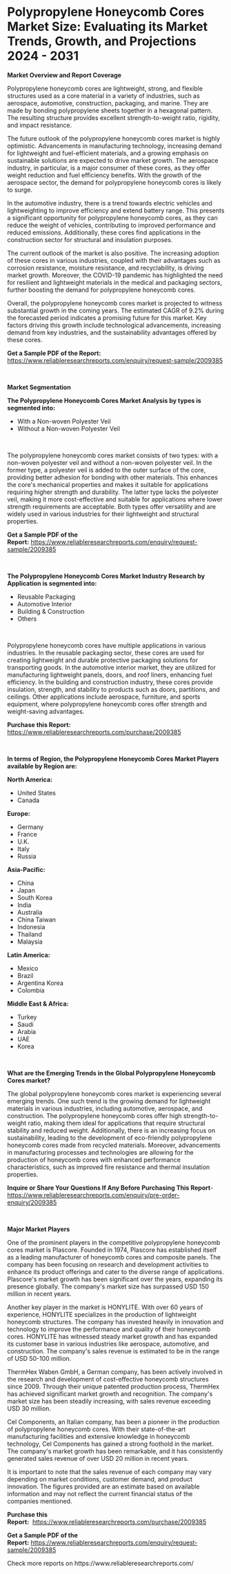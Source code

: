 <p><h1>Polypropylene Honeycomb Cores Market Size: Evaluating its Market Trends, Growth, and Projections 2024 - 2031</h1></p><p><strong>Market Overview and Report Coverage</strong></p>
<p><p>Polypropylene honeycomb cores are lightweight, strong, and flexible structures used as a core material in a variety of industries, such as aerospace, automotive, construction, packaging, and marine. They are made by bonding polypropylene sheets together in a hexagonal pattern. The resulting structure provides excellent strength-to-weight ratio, rigidity, and impact resistance.</p><p>The future outlook of the polypropylene honeycomb cores market is highly optimistic. Advancements in manufacturing technology, increasing demand for lightweight and fuel-efficient materials, and a growing emphasis on sustainable solutions are expected to drive market growth. The aerospace industry, in particular, is a major consumer of these cores, as they offer weight reduction and fuel efficiency benefits. With the growth of the aerospace sector, the demand for polypropylene honeycomb cores is likely to surge.</p><p>In the automotive industry, there is a trend towards electric vehicles and lightweighting to improve efficiency and extend battery range. This presents a significant opportunity for polypropylene honeycomb cores, as they can reduce the weight of vehicles, contributing to improved performance and reduced emissions. Additionally, these cores find applications in the construction sector for structural and insulation purposes.</p><p>The current outlook of the market is also positive. The increasing adoption of these cores in various industries, coupled with their advantages such as corrosion resistance, moisture resistance, and recyclability, is driving market growth. Moreover, the COVID-19 pandemic has highlighted the need for resilient and lightweight materials in the medical and packaging sectors, further boosting the demand for polypropylene honeycomb cores.</p><p>Overall, the polypropylene honeycomb cores market is projected to witness substantial growth in the coming years. The estimated CAGR of 9.2% during the forecasted period indicates a promising future for this market. Key factors driving this growth include technological advancements, increasing demand from key industries, and the sustainability advantages offered by these cores.</p></p>
<p><strong>Get a Sample PDF of the Report:</strong> <a href="https://www.reliableresearchreports.com/enquiry/request-sample/2009385">https://www.reliableresearchreports.com/enquiry/request-sample/2009385</a></p>
<p>&nbsp;</p>
<p><strong>Market Segmentation</strong></p>
<p><strong>The Polypropylene Honeycomb Cores Market Analysis by types is segmented into:</strong></p>
<p><ul><li>With a Non-woven Polyester Veil</li><li>Without a Non-woven Polyester Veil</li></ul></p>
<p>&nbsp;</p>
<p><p>The polypropylene honeycomb cores market consists of two types: with a non-woven polyester veil and without a non-woven polyester veil. In the former type, a polyester veil is added to the outer surface of the core, providing better adhesion for bonding with other materials. This enhances the core's mechanical properties and makes it suitable for applications requiring higher strength and durability. The latter type lacks the polyester veil, making it more cost-effective and suitable for applications where lower strength requirements are acceptable. Both types offer versatility and are widely used in various industries for their lightweight and structural properties.</p></p>
<p><strong>Get a Sample PDF of the Report:</strong>&nbsp;<a href="https://www.reliableresearchreports.com/enquiry/request-sample/2009385">https://www.reliableresearchreports.com/enquiry/request-sample/2009385</a></p>
<p>&nbsp;</p>
<p><strong>The Polypropylene Honeycomb Cores Market Industry Research by Application is segmented into:</strong></p>
<p><ul><li>Reusable Packaging</li><li>Automotive Interior</li><li>Building & Construction</li><li>Others</li></ul></p>
<p>&nbsp;</p>
<p><p>Polypropylene honeycomb cores have multiple applications in various industries. In the reusable packaging sector, these cores are used for creating lightweight and durable protective packaging solutions for transporting goods. In the automotive interior market, they are utilized for manufacturing lightweight panels, doors, and roof liners, enhancing fuel efficiency. In the building and construction industry, these cores provide insulation, strength, and stability to products such as doors, partitions, and ceilings. Other applications include aerospace, furniture, and sports equipment, where polypropylene honeycomb cores offer strength and weight-saving advantages.</p></p>
<p><strong>Purchase this Report:</strong>&nbsp; <a href="https://www.reliableresearchreports.com/purchase/2009385">https://www.reliableresearchreports.com/purchase/2009385</a></p>
<p>&nbsp;</p>
<p><strong>In terms of Region, the Polypropylene Honeycomb Cores Market Players available by Region are:</strong></p>
<p>
    <p> <strong> North America: </strong>
        <ul>
            <li>United States</li>
            <li>Canada</li>
        </ul>
        </p> 
    <p> <strong> Europe: </strong>
        <ul>
            <li>Germany</li>
            <li>France</li>
            <li>U.K.</li>
            <li>Italy</li>
            <li>Russia</li>
        </ul>
        </p> 
    <p> <strong> Asia-Pacific: </strong>
        <ul>
            <li>China</li>
            <li>Japan</li>
            <li>South Korea</li>
            <li>India</li>
            <li>Australia</li>
            <li>China Taiwan</li>
            <li>Indonesia</li>
            <li>Thailand</li>
            <li>Malaysia</li>
        </ul>
        </p> 
    <p> <strong> Latin America: </strong>
        <ul>
            <li>Mexico</li>
            <li>Brazil</li>
            <li>Argentina Korea</li>
            <li>Colombia</li>
        </ul>
        </p> 
    <p> <strong> Middle East & Africa: </strong>
        <ul>
            <li>Turkey</li>
            <li>Saudi</li>
            <li>Arabia</li>
            <li>UAE</li>
            <li>Korea</li>
        </ul>
    </p>
    </p>
<p>&nbsp;</p>
<p><strong>What are the Emerging Trends in the Global Polypropylene Honeycomb Cores market?</strong></p>
<p><p>The global polypropylene honeycomb cores market is experiencing several emerging trends. One such trend is the growing demand for lightweight materials in various industries, including automotive, aerospace, and construction. The polypropylene honeycomb cores offer high strength-to-weight ratio, making them ideal for applications that require structural stability and reduced weight. Additionally, there is an increasing focus on sustainability, leading to the development of eco-friendly polypropylene honeycomb cores made from recycled materials. Moreover, advancements in manufacturing processes and technologies are allowing for the production of honeycomb cores with enhanced performance characteristics, such as improved fire resistance and thermal insulation properties.</p></p>
<p><strong>Inquire or Share Your Questions If Any Before Purchasing This Report</strong>- <a href="https://www.reliableresearchreports.com/enquiry/pre-order-enquiry/2009385">https://www.reliableresearchreports.com/enquiry/pre-order-enquiry/2009385</a></p>
<p>&nbsp;</p>
<p><strong>Major Market Players</strong></p>
<p><p>One of the prominent players in the competitive polypropylene honeycomb cores market is Plascore. Founded in 1974, Plascore has established itself as a leading manufacturer of honeycomb cores and composite panels. The company has been focusing on research and development activities to enhance its product offerings and cater to the diverse range of applications. Plascore's market growth has been significant over the years, expanding its presence globally. The company's market size has surpassed USD 150 million in recent years.</p><p>Another key player in the market is HONYLITE. With over 60 years of experience, HONYLITE specializes in the production of lightweight honeycomb structures. The company has invested heavily in innovation and technology to improve the performance and quality of their honeycomb cores. HONYLITE has witnessed steady market growth and has expanded its customer base in various industries like aerospace, automotive, and construction. The company's sales revenue is estimated to be in the range of USD 50-100 million.</p><p>ThermHex Waben GmbH, a German company, has been actively involved in the research and development of cost-effective honeycomb structures since 2009. Through their unique patented production process, ThermHex has achieved significant market growth and recognition. The company's market size has been steadily increasing, with sales revenue exceeding USD 30 million.</p><p>Cel Components, an Italian company, has been a pioneer in the production of polypropylene honeycomb cores. With their state-of-the-art manufacturing facilities and extensive knowledge in honeycomb technology, Cel Components has gained a strong foothold in the market. The company's market growth has been remarkable, and it has consistently generated sales revenue of over USD 20 million in recent years.</p><p>It is important to note that the sales revenue of each company may vary depending on market conditions, customer demand, and product innovation. The figures provided are an estimate based on available information and may not reflect the current financial status of the companies mentioned.</p></p>
<p><strong>Purchase this Report:</strong>&nbsp;&nbsp;<a href="https://www.reliableresearchreports.com/purchase/2009385">https://www.reliableresearchreports.com/purchase/2009385</a></p>
<p></p>
<p><strong>Get a Sample PDF of the Report:</strong>&nbsp;<a href="https://www.reliableresearchreports.com/enquiry/request-sample/2009385">https://www.reliableresearchreports.com/enquiry/request-sample/2009385</a></p>
<p>Check more reports on https://www.reliableresearchreports.com/</p>